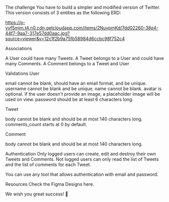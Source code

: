 The challenge
You have to build a simpler and modified version of Twitter. This version consists of 3 entities as the following ERD:

https://p-vvf5mjm.t4.n0.cdn.getcloudapp.com/items/2NuvpmKd/7dd02260-38e4-44f7-9aa7-317e57dd0aac.jpg?source=viewer&v=12c1f2b9a75fb58984d6ccbc98f752c4

Associations

A User could have many Tweets.
A Tweet belongs to a User and could have many Comments.
A Comment belongs to a Tweet and User


Validations
User

email cannot be blank, should have an email format, and be unique.
username cannot be blank and be unique.
name cannot be blank.
avatar is optional. If the user doesn't provide an image, a placeholder image will be used on view.
password should be at least 6 characters long.

Tweet

body cannot be blank and should be at most 140 characters long.
comments_count starts at 0 by default.

Comment

body cannot be blank and should be at most 140 characters long.

Authentication
Only logged users can create, edit and destroy their own Tweets and Comments. Not logged users can only read the list of Tweets and the list of comments for each Tweet.

You can use any tool that allows authentication with email and password.

Resources
Check the Figma Designs here.

We wish you great success! 💪